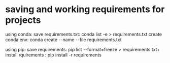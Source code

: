 # saving and working requirements for projects
using conda: save requirements.txt: conda list -e > requirements.txt create conda env: conda create --name --file requirements.txt

using pip:
save requirements: pip list --format=freeze > requirements.txt+ install rquirements : pip install -r requirements
